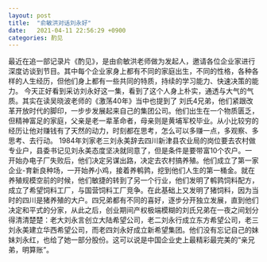 ```yaml
---
layout: post
title:  "俞敏洪对话刘永好"
date:   2021-04-11 22:56:29 +0900
categories: 酌见
---
```


最近在追一部记录片《酌见》，是由俞敏洪老师做为发起人，邀请各位企业家进行深度访谈到节目。其中每个企业家身上都有不同的家庭出生，不同的性格，各种各样的人生经历，但他们身上都有一些共同的特质，持续的学习能力、快速决策的能力。
    今天正好看到采访刘永好这一集，看到了这个人身上朴实，通透与大气的气质。其实在读吴晓波老师的《激荡40年》当中也提到了
刘氏4兄弟，他们紧跟改革开放时代的脚印，一步步发展起来自己的集团公司。他们出生在一个物质匮乏，但精神富足的家庭，父亲是老一辈革命者，母亲则是黄埔军校毕业。从小比较穷的经历让他对赚钱有了天然的动力，时刻都在思考，怎么可以多赚一点，多观察、多思考、去行动。
1984年刘家老三刘永美辞去四川新津县农业局的岗位要去农村做专业户，县委书记见刘永美态度坚决就同意了，但是条件是要带富10个农户。一开始办电子厂失败后，他们决定另谋出路，决定去农村搞养殖。他们成立了第一家企业-育新良种场，一开始养小鸡，接着养鹌鹑，挖到他们人生的第一桶金。就在养殖规模空前的时候，他们敏捷的转到了另一个行业，他们发明了鹌鹑饲料配方，成立了希望饲料工厂，与国营饲料工厂竞争。在此基础上又发明了猪饲料，因为当时的四川是猪养殖的大户。四兄弟都有不同的喜好，逐步分开独立发展，直到他们决定和平式的分家，从此之后，创业期间产权极端模糊的刘氏兄弟在一夜之间划分得清清楚楚：老大刘永言创立大陆希望公司，老二刘永行成立东方希望公司，老三刘永美建立华西希望公司，而老四刘永好成立新希望集团。他们没有忘记自己的妹妹刘永红，也给了她一部分股份。这可以说是中国企业史上最精彩最完美的“亲兄弟，明算账”。


